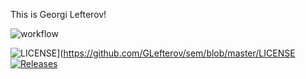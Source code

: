 This is Georgi Lefterov!

![workflow](https://github.com/GLefterov/sem/actions/workflows/main.yml/badge.svg)

![LICENSE](https://img.shields.io/github/license/GLefterov/sem.svg?style=flat-square)](https://github.com/GLefterov/sem/blob/master/LICENSE
[![Releases](https://img.shields.io/github/release/GLefterov/sem/all.svg?style=flat-square)](https://github.com/GLefterov/sem/releases)